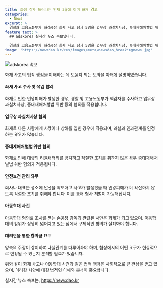 ```yaml
---
title: 화성 참사 드러나는 인재 3월에 이미 화재 경고
categories:
  - News
excerpt: >
  경찰과 고용노동부가 화성공장 화재 사고 당시 5명을 업무상 과실치사상, 중대재해처벌법 위반 혐의로 입건했고, 사건 발생 배경과 법적 쟁점을 전문가와 함께 살펴 봄. 중대재해처벌법의 필요성, 화재 원인, 안전 관리 의무 위반 등을 분석. 이어 살펴본 손웅정 감독의 아동학대 혐의 사건에서는 아동의 진술과 증거를 통해 학대의 가능성을 분석하고, 합의금 요구와 관련하여 양측의 주장과 아동의 안전을 고려한 수사 진행 중임을 전달함.
feature_text: >
  ## adskorea 실시간 뉴스 속보입니다.

  경찰과 고용노동부가 화성공장 화재 사고 당시 5명을 업무상 과실치사상, 중대재해처벌법 위반 혐의로 입건했고, 사건 발생 배경과 법적 쟁점을 전문가와 함께 살펴 봄. 중대재해처벌법의 필요성, 화재 원인, 안전 관리 의무 위반 등을 분석. 이어 살펴본 손웅정 감독의 아동학대 혐의 사건에서는 아동의 진술과 증거를 통해 학대의 가능성을 분석하고, 합의금 요구와 관련하여 양측의 주장과 아동의 안전을 고려한 수사 진행 중임을 전달함.
image: 'https://newsdao.kr/res/images/meta/newsdao_breakingnews.jpg'
---
```


<p><img src="https://newsdao.kr/res/images/meta/newsdao_breakingnews.jpg" alt="adskorea 속보" /></p>

<p>화재 사고의 법적 쟁점을 이해하는 데 도움이 되는 토픽을 아래에 설명하였습니다.</p>

<h4>화재 사고 수사 및 책임 혐의</h4>

<p>화재로 인한 인명피해가 발생한 경우, 경찰 및 고용노동부가 책임자를 수사하고 업무상 과실치사상, 중대재해처벌법 위반 등의 혐의를 적용합니다.</p>

<h4>업무상 과실치사상 혐의</h4>

<p>화재로 다른 사람에게 사망이나 상해를 입힌 경우에 적용되며, 과실과 인과관계를 인정하는 경우가 많습니다.</p>

<h4>중대재해처벌법 위반 혐의</h4>

<p>화재로 인해 대량의 리튬배터리를 방치하고 적절한 조치를 취하지 않은 경우 중대재해처벌법 위반 혐의가 적용됩니다.</p>

<h4>안전보건 관리 의무</h4>

<p>회사나 대표는 평소에 안전을 확보하고 사고가 발생했을 때 인명피해가 더 확산하지 않도록 적절한 조치를 취해야 합니다. 이를 통해 형사 처벌이 가능해집니다.</p>

<h4>아동학대 사건</h4>

<p>아동학대 혐의로 조사를 받는 손웅정 감독과 관련된 사안은 화제가 되고 있으며, 아동학대의 범위가 상당히 넓어지고 있는 점에서 구체적인 혐의가 살펴봐야 합니다.</p>

<h4>대리인을 통한 합의금 요구</h4>

<p>양측의 주장이 상이하여 사실관계를 다루어봐야 하며, 협상에서의 어떤 요구가 현실적으로 인정될 수 있는지 분석할 필요가 있습니다.</p>

<p>위와 같이 화재 사고나 아동학대 사건과 같은 법적 쟁점은 사회적으로 큰 관심을 받고 있으며, 이러한 사안에 대한 법적인 이해와 분석이 중요합니다.</p>
실시간 뉴스 속보는, <a href="https://newsdao.kr" rel="dofollow">https://newsdao.kr</a>


